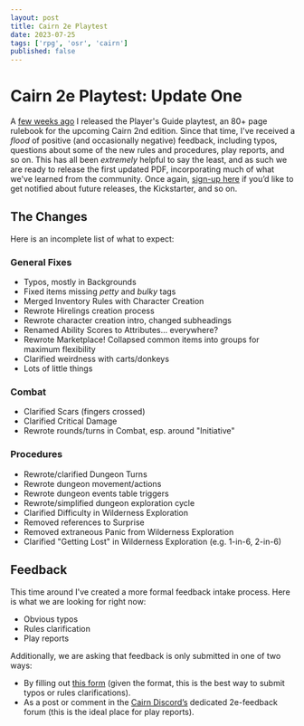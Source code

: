```yaml
---
layout: post
title: Cairn 2e Playtest
date: 2023-07-25
tags: ['rpg', 'osr', 'cairn']
published: false
---
```


# Cairn 2e Playtest: Update One

A [few weeks ago](/_posts/2023-07-10-cairn-2e-playtest.md) I released the Player's Guide playtest, an 80+ page rulebook for the upcoming Cairn 2nd edition. Since that time, I've received a _flood_ of positive (and occasionally negative) feedback, including typos, questions about some of the new rules and procedures, play reports, and so on. This has all been _extremely_ helpful to say the least, and as such we are ready to release the first updated PDF, incorporating much of what we've learned from the community. Once again, [sign-up here](https://tinyurl.com/cairn2e-news) if you’d like to get notified about future releases, the Kickstarter, and so on.

## The Changes

Here is an incomplete list of what to expect:

### General Fixes

- Typos, mostly in Backgrounds
- Fixed items missing _petty_ and _bulky_ tags
- Merged Inventory Rules with Character Creation
- Rewrote Hirelings creation process
- Rewrote character creation intro, changed subheadings
- Renamed Ability Scores to Attributes... everywhere?
- Rewrote Marketplace! Collapsed common items into groups for maximum flexibility
- Clarified weirdness with carts/donkeys
- Lots of little things

### Combat

- Clarified Scars (fingers crossed)
- Clarified Critical Damage
- Rewrote rounds/turns in Combat, esp. around "Initiative"

### Procedures

- Rewrote/clarified Dungeon Turns
- Rewrote dungeon movement/actions
- Rewrote dungeon events table triggers
- Rewrote/simplified dungeon exploration cycle
- Clarified Difficulty in Wilderness Exploration
- Removed references to Surprise
- Removed extraneous Panic from Wilderness Exploration
- Clarified "Getting Lost" in Wilderness Exploration (e.g. 1-in-6, 2-in-6)

## Feedback

This time around I've created a more formal feedback intake process. Here is what we are looking for right now:  
- Obvious typos
- Rules clarification
- Play reports

Additionally, we are asking that feedback is only submitted in one of two ways:  
- By filling out [this form](https://tinyurl.com/2e-feedback) (given the format, this is the best way to submit typos or rules clarifications).
- As a post or comment in the [Cairn Discord’s](https://discord.io/newschoolrevolution) dedicated 2e-feedback forum (this is the ideal place for play reports). 

